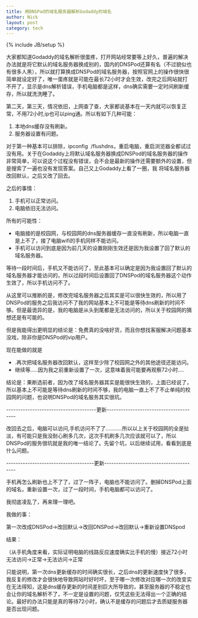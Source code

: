 ```yaml
---
title: 用DNSPod的域名服务器解析Godaddy的域名
author: Nick
layout: post
category: tech
---
```

{% include JB/setup %}

大家都知道Godaddy的域名解析很蛋疼，打开网站经常要等上好久，普遍的解决办法就是将它默认的域名服务器换成别的，国内的DNSPod还算有名（不过貌似也有很多人黑），所以就打算换成DNSPod的域名服务器，按照官网上的操作很快很简单就设定好了，唯一蛋疼就是可能在最长72小时才会生效，改完之后网站就打不开了，显示是dns解析错误，手机电脑都是这样，dns确实需要一定时间刷新缓存，所以就洗洗睡了。

第二天，第三天，情况依旧，上网查了查，大家都说基本在一天内就可以恢复正常，不用72小时,ip也可以ping通。所以有如下几种可能：

1.	本地dns缓存没有刷新。
2.	服务器设置有问题。

对于第一种基本可以排除，ipconfig  /flushdns，重启电脑，重启浏览器全都试过没有用。关于在Godaddy上将默认域名服务器换成DNSPod的域名服务器的操作非常简单，可以说这个过程没有错误，会不会是最新的操作还需要额外的设置，但是搜索了一遍也没有发现答案。自己又上Godaddy上看了一圈，我 将域名服务器改回默认，之后又改了回去。


之后的事情：

1.	 手机可以正常访问。
2.	 电脑依旧无法访问。

所有的可能性：

  * 电脑接的是校园网，与校园网的dns服务器缓存一直没有刷新，所以电脑一直是上不了，接了电脑wifi的手机同样不能访问。
  * 手机可以访问到底是因为前几天的设置刚刚生效还是因为我设置了回了默认的域名服务器。

等待一段时间后，手机又不能访问了，至此基本可以确定是因为我设置回了默认的域名服务器才能访问的，所以过段时间后设置回了DNSPod的域名服务器这个动作生效了，所以手机访问不了。

从这里可以推断的是，修改完域名服务器之后其实是可以很快生效的，所以用了DNSPod的服务之后我访问不了我的网站基本上不可能是等待dns刷新的时间不够。但是最诡异的是，我的电脑是从头到尾都是无法访问的，所以关于校园网的猜想还是有可能的。

但是我能得出更明显的结论是：免费真的没啥好货，而且你想找客服解决问题基本没戏，除非你是DNSPod的vip用户。

现在能做的就是

  * .再次把域名服务器改回默认，这样至少除了校园网之外的其他途径还能访问。
  * 继续等&#8230;..因为我之前重新设置了一次，这意味着我可能要再观察72小时&#8230;.

结论是：果断选前者，因为改了域名服务器其实是能很快生效的，上面已经说了，所以基本上不可能是等待dns刷新的时间不够，我的电脑一直上不了不止单纯的校园网的问题，也说明DNSPod的域名服务其实很坑。

--------------------------------------更新---------------------------------------

改回去之后，电脑可以访问,手机访问不了了...........所以以上关于校园网的全是扯淡，有可能只是我没耐心刷多几次，这次手机刷多几次应该就可以了，所以DNSPod的服务很坑就是我的唯一结论了。先留个坑，以后继续试用，看看到底是什么问题。

-------------------------------------更新----------------------------------------

手机再怎么刷新也上不了了，过了一阵子，电脑也不能访问了。删掉DNSPod上面的域名，重新设置一次，过了一段时间，手机电脑都可以访问了。

我彻底凌乱了，再来理一理吧。

我做的事：

第一次改成DNSPod->改回默认->改回DNSPod->改回默认->重新设置DNSpod

结果：

（从手机角度来看，实际证明电脑的线路反应速度确实比手机的慢）接近72小时无法访问->正常->无法访问->正常

只能说明，第一次dns更新缓存的时间确实很长，之后dns的更新速度快了很多，我反复的修改才会很快地导致网站时好时坏，至于哪一次修改对应哪一次的改变实在无法得知，这是dns缓存更新的时间差别巨大所导致的，甚至服务器的不稳定也会让你的域名解析不了，不一定是设置的问题，仅凭这些无法得出一个正确的结论。最好的办法只能是真的等待72小时，确认不是缓存的问题后才去质疑服务器是否出现问题。
